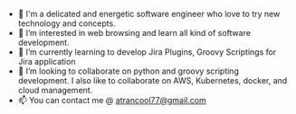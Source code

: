 - 👋 I'm a delicated and energetic software engineer who love to try new technology and concepts.  
- 👀 I’m interested in web browsing and learn all kind of software development.
- 🌱 I’m currently learning to develop Jira Plugins, Groovy Scriptings for Jira application
- 💞️ I’m looking to collaborate on python and groovy scripting development.  I also like to collaborate on AWS, Kubernetes, docker, and cloud management.  
- 📫 You can contact me @ atrancool77@gmail.com

<!---
albertht77/albertht77 is a ✨ special ✨ repository because its `README.md` (this file) appears on your GitHub profile.
You can click the Preview link to take a look at your changes.
--->

